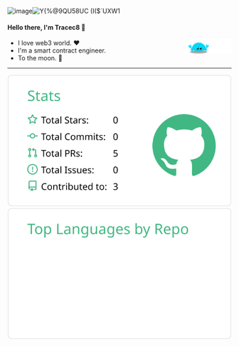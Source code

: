 ![image](https://github.com/Tracec8/Tracec8/assets/115472999/2dd11d99-c11f-46f6-8349-f4bdba15804a)![Y{`%@9QU58UC (I`($`UXW1](https://github.com/Tracec8/Tracec8/assets/115472999/e4cbcfea-aab8-4913-a9d5-dabe80b56a66)<h4>Hello there, I'm Tracec8 👋</h4>

<a href="https://github.com">
    <img src="https://github.com/Doraemonkeys/Doraemonkeys/blob/main/assets/ferris-go2.gif" align="right" width="20%" />
</a>

<ul>
    <li>I love web3 world. ❤️</li>
    <li>l'm a smart contract engineer.</li>
    <li> To the moon. 🚀</li>
</ul>

---

[![](https://raw.githubusercontent.com/Tracec8/Tracec8/main/profile-summary-card-output/vue/3-stats.svg)](https://github.com/vn7n24fzkq/github-profile-summary-cards) 
[![](https://raw.githubusercontent.com/Tracec8/Tracec8/main/profile-summary-card-output/vue/1-repos-per-language.svg)](https://github.com/Tracec8?tab=repositories)
